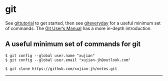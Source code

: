 # git

See [gittutorial] to get started, then see [giteveryday] for a useful minimum set of commands. The [Git User’s Manual] has a more in-depth introduction.

## A useful minimum set of commands for git

```
$ git config --global user.name "xujian"
$ git config --global user.email "xujian-jh@outlook.com"
```

```
$ git clone https://github.com/xujian-jh/notes.git
```

---

[gittutorial]:https://git-scm.com/docs/gittutorial

[giteveryday]:https://git-scm.com/docs/giteveryday

[Git User’s Manual]:https://git-scm.com/docs/git

